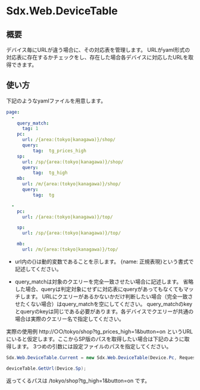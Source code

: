 ﻿# Sdx.Web.DeviceTable

## 概要
デバイス毎にURLが違う場合に、その対応表を管理します。
URLがyaml形式の対応表に存在するかチェックをし、存在した場合各デバイスに対応したURLを取得できます。

## 使い方
下記のようなyamlファイルを用意します。

``` yaml
page:
  -
    query_match:
      tag: 1
    pc:
      url: /{area:(tokyo|kanagawa)}/shop/
      query:
          tag:  tg_prices_high
    sp:
      url: /sp/{area:(tokyo|kanagawa)}/shop/
      query:
          tag:  tg_high
    mb:
      url: /m/{area:(tokyo|kanagawa)}/shop/
      query:
          tag:  tg

  -
    pc:
      url: /{area:(tokyo|kanagawa)}/top/

    sp:
      url: /sp/{area:(tokyo|kanagawa)}/top/

    mb:
      url: /m/{area:(tokyo|kanagawa)}/top/
```
- url内の{}は動的変数であることを示します。
{name: 正規表現}という書式で記述してください。

- query_matchは対象のクエリーを完全一致させたい場合に記述します。
省略した場合、queryは判定対象にせずに対応表にqueryがあってもなくてもマッチします。
URLにクエリーがあるかないかだけ判断したい場合（完全一致させたくない場合）はquery_matchを空にしてください。
query_matchのkeyとqueryのkeyは同じである必要があります。各デバイスでクエリーが共通の場合は実際のクエリー名で指定してください。


実際の使用例
http://○○/tokyo/shop?tg_prices_high=1&button=on
というURLにいると仮定します。ここからSP版のパスを取得したい場合は下記のように取得します。
3つめの引数には設定ファイルのパスを指定してください。
```c#
Sdx.Web.DeviceTable.Current = new Sdx.Web.DeviceTable(Device.Pc, Request.RawUrl, "/tmp/path/");

deviceTable.GetUrl(Device.Sp);

```
返ってくるパスは
/tokyo/shop?tg_high=1&button=on
です。